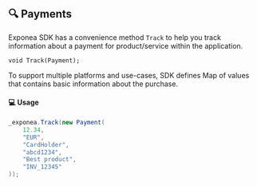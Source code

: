 ## 🔍 Payments

Exponea SDK has a convenience method `Track` to help you track information about a payment for product/service within the application.
```
void Track(Payment);
```
To support multiple platforms and use-cases, SDK defines Map of values that contains basic information about the purchase.
#### 💻 Usage

```csharp
_exponea.Track(new Payment(
    12.34,
    "EUR",
    "CardHolder",
    "abcd1234",
    "Best product",
    "INV_12345"
));
```
